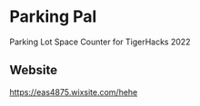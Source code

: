 # Parking Pal
Parking Lot Space Counter for TigerHacks 2022

## Website
https://eas4875.wixsite.com/hehe
